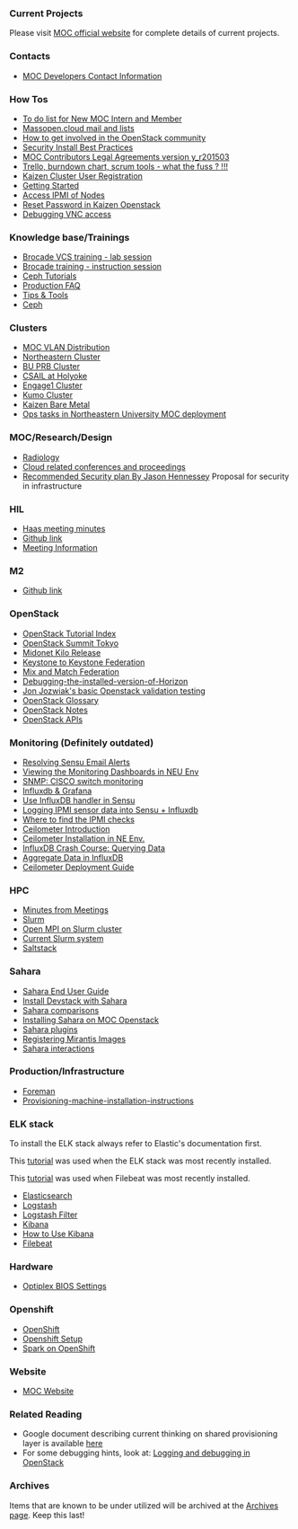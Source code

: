 ### Current Projects
Please visit [MOC official website](https://massopen.cloud) for complete details of current projects.

### Contacts
* [MOC Developers Contact Information](contacts/MOC-Developers-Contact-Information.html)

### How Tos
* [To do list for New MOC Intern and Member](how-tos/To-do-list-for-New-MOC-Intern-and-Member.html)
* [Massopen.cloud mail and lists](how-tos/Massopen.cloud-mail-and-lists.html)
* [How to get involved in the OpenStack community](how-tos/How-to-Get-Involved-in-the-OpenStack-Community.html)
* [Security Install Best Practices](how-tos/Security-Install-Best-Practices.html)
* [MOC Contributors Legal Agreements version y_r201503](https://drive.google.com/folderview?id=0B3HZEpE-A8qadWVpY2piSjdYdXc&usp=sharing)
* [Trello, burndown chart, scrum tools - what the fuss ? !!! ](how-tos/Trello.html)
* [Kaizen Cluster User Registration](how-tos/Kaizen-Cluster-User-Registration.html)
* [Getting Started](how-tos/Getting-Started.html)
* [Access IPMI of Nodes](how-tos/Access-IPMI-of-nodes.html)
* [Reset Password in Kaizen Openstack](how-tos/Reset-Password-in-Kaizen-Openstack.html)
* [Debugging VNC access](how-tos/Debugging-VNC-access.html)

### Knowledge base/Trainings
* [Brocade  VCS training - lab session](_static/pdf/VCS_Lab.pptx.pdf)
* [Brocade training - instruction session](_static/pdf/VCS_Training_01.pdf)
* [Ceph Tutorials](trainings/Ceph-Tutorials.html)
* [Production FAQ](trainings/Production-FAQ.html)
* [Tips & Tools](trainings/Tips-&-Tools.html)
* [Ceph](trainings/Ceph.html)

### Clusters
* [MOC VLAN Distribution](clusters/MOC-VLAN-Distribution.html)
* [Northeastern Cluster](clusters/kaizen/Northeastern-Cluster.html)
* [BU PRB Cluster](clusters/prb/BU-PRB-Cluster.html)
* [CSAIL at Holyoke](clusters/CSAIL-at-Holyoke.html)
* [Engage1 Cluster](clusters/engage1/Engage1-Cluster.html)
* [Kumo Cluster](clusters/kumo/Kumo-Cluster.html)
* [Kaizen Bare Metal](clusters/kaizen/Kaizen-Bare-Metal.html)
* [Ops tasks in Northeastern University MOC deployment](clusters/kaizen/Ops-tasks-in-Northeastern-University-MOC-deployment.html)

### MOC/Research/Design
* [Radiology](Radiology.html)
* [Cloud related conferences and proceedings](Cloud-related-Conferences-and-proceedings.html)
* [Recommended Security plan By Jason Hennessey](Recommended-Security-plan-By-Jason-Hennessey.html) Proposal for security in infrastructure

### HIL
* [Haas meeting minutes](Haas-meeting-minutes.html)
* [Github link](https://github.com/CCI-MOC/hil)
* [Meeting Information](HIL-Meeting-Information.html)

### M2
* [Github link](https://github.com/CCI-MOC/m2)

### OpenStack
* [OpenStack Tutorial Index](OpenStack-Tutorial-Index.html)
* [OpenStack Summit Tokyo](OpenStack-Summit-Tokyo.html)
* [Midonet Kilo Release](Midonet-Kilo-Release.html)
* [Keystone to Keystone Federation](Keystone-to-Keystone-Federation.html)
* [Mix and Match Federation](Mix-and-Match-Federation.html)
* [Debugging-the-installed-version-of-Horizon](Debugging-the-installed-version-of-Horizon.html)
* [Jon Jozwiak's basic Openstack validation testing](Jon-Jozwiak's-basic-Openstack-validation-testing.html)
* [OpenStack Glossary](OpenStack-Glossary.html)
* [OpenStack Notes](OpenStack-Notes.html)
* [OpenStack APIs](OpenStack-APIs.html)

### Monitoring (Definitely outdated)
* [Resolving Sensu Email Alerts](Email-Alerting-in-Sensu.html)
* [Viewing the Monitoring Dashboards in NEU Env](Viewing-the-Monitoring-Dashboards-in-NEU-Env.html)
* [SNMP: CISCO switch monitoring](SNMP-CISCO-switch-monitoring.html)
* [Influxdb & Grafana](Influx-Grafana.html)
* [Use InfluxDB handler in Sensu](Use-InfluxDB-handler-in-Sensu.html)
* [Logging IPMI sensor data into Sensu + Influxdb](Logging-IPMI-sensor-data-into-Sensu---Influxdb.html)
* [Where to find the IPMI checks](Where-to-find-the-IPMI-checks.html)
* [Ceilometer Introduction](Ceilometer-Introduction.html)
* [Ceilometer Installation in NE Env.](Ceilometer-Installation-in-NE-Env.html)
* [InfluxDB Crash Course: Querying Data](InfluxDB-Crash-Course-Querying-Data.html)
* [Aggregate Data in InfluxDB](Aggregate-Data-in-InfluxDB.html)
* [Ceilometer Deployment Guide](Ceilometer-Deployment-Guide.html)

### HPC
* [Minutes from Meetings](Minutes-from-Meetings.html)
* [Slurm](Slurm.html)
* [Open MPI on Slurm cluster](Open-MPI-on-Slurm-Cluster.html)
* [Current Slurm system](Current-Slurm-deployment-system.html)
* [Saltstack](Salt.html)

### Sahara
* [Sahara End User Guide](Sahara-End-User-Guide.html)
* [Install Devstack with Sahara](Install-Devstack-with-Sahara.html)
* [Sahara comparisons](Sahara-comparisons.html)
* [Installing Sahara on MOC Openstack](Installing-Sahara-on-MOC-Openstack.html)
* [Sahara plugins](Sahara-plugins.html)
* [Registering Mirantis Images](Registering-Mirantis-Images.html)
* [Sahara interactions](Sahara-interactions.html)

### Production/Infrastructure
* [Foreman](Foreman.html)
* [Provisioning-machine-installation-instructions](Provisioning-machine-installation-instructions.html)

### ELK stack
To install the ELK stack always refer to Elastic's documentation first.

This [tutorial](https://www.elastic.co/guide/en/beats/libbeat/current/getting-started.html#getting-started) was used when the ELK stack was most recently installed.

This [tutorial](https://www.elastic.co/guide/en/beats/filebeat/current/filebeat-getting-started.html) was used when Filebeat was most recently installed.
* [Elasticsearch](Elasticsearch.html)
* [Logstash](Logstash.html)
* [Logstash Filter](Logstash-Filter.html)
* [Kibana](Kibana.html)
* [How to Use Kibana](How-to-Use-Production-Kibana.html)
* [Filebeat](Filebeat.html)

### Hardware
* [Optiplex BIOS Settings](Optiplex-BIOS-Settings.html)

### Openshift
* [OpenShift](OpenShift.html)
* [Openshift Setup ](Openshift-Setup.html)
* [Spark on OpenShift](Openshift-Spark.html)

### Website
* [MOC Website](MOC-Website.html)

### Related Reading
* Google document describing current thinking on shared provisioning layer is available [here](https://docs.google.com/document/d/110avjh50FpwprMdMb_z2LS8n2TjUsh2xbSqHm3qAAOw/edit?usp=sharing)
* For some debugging hints, look at: [Logging and debugging in OpenStack](http://vmartinezdelacruz.com/logging-and-debugging-in-openstack/)

### Archives
Items that are known to be under utilized will be archived at the [Archives page](Archives-page.html). Keep this last!

